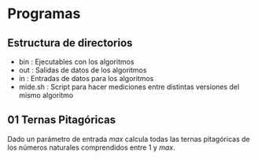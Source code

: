# Programas

## Estructura de directorios

- bin : Ejecutables con los algoritmos
- out : Salidas de datos de los algoritmos
- in  : Entradas de datos para los algoritmos
- mide.sh : Script para hacer mediciones entre distintas versiones del mismo algoritmo

## 01 Ternas Pitagóricas

Dado un parámetro de entrada *max* calcula todas las ternas pitagóricas de los números naturales comprendidos entre 1 y *max*.
